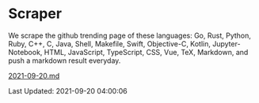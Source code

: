 # Scraper

We scrape the github trending page of these languages: Go, Rust, Python, Ruby, C++, C, Java, Shell, Makefile, Swift, Objective-C, Kotlin, Jupyter-Notebook, HTML, JavaScript, TypeScript, CSS, Vue, TeX, Markdown, and push a markdown result everyday.

[2021-09-20.md](https://github.com/yangwenmai/github-trending-backup/blob/master/2021-09-20.md)

Last Updated: 2021-09-20 04:00:06